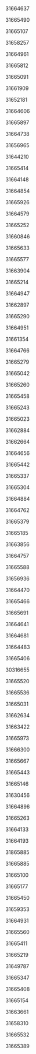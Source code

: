 31664637

31665490

31665107

31658257

31664961

31665812

31665091

31661909

31652181

31664606

31665897

31664738

31656965

31644210

31665414

31664148

31664854

31665926

31664579

31665252

31660846

31665633

31665577

31663904

31665214

31664947

31662897

31665290

31664951

31661354

31664766

31665279

31665042

31665260

31665458

31665243

31665023

31662884

31662664

31664656

31665442

31665337

31665304

31664884

31664762

31665379

31665185

31663856

31664757

31665588

31656936

31664470

31665466

31665691

31664641

31664681

31664483

31665406

30316655

31665520

31665536

31665031

31662634

31663422

31665973

31666300

31665667

31665443

31665146

31630456

31664896

31665263

31664133

31664193

31865885

31665885

31665100

31665177

31665450

31659353

31664931

31665560

31665411

31665219

31649787

31665347

31665408

31665154

31663661

31658310

31665532

31665389

